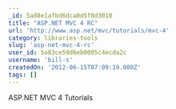 ```yaml
---
_id: 5a88e1afbd6dca0d5f0d3010
title: "ASP.NET MVC 4 RC"
url: 'http://www.asp.net/mvc/tutorials/mvc-4'
category: libraries-tools
slug: 'asp-net-mvc-4-rc'
user_id: 5a83ce59d6eb0005c4ecda2c
username: 'bill-s'
createdOn: '2012-06-15T07:09:19.000Z'
tags: []
---
```


ASP.NET MVC 4 Tutorials

